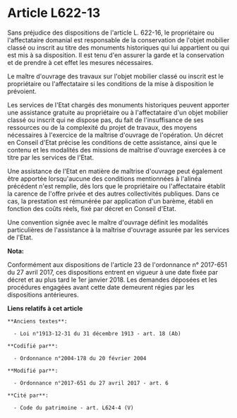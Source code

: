 # Article L622-13

Sans préjudice des dispositions de l'article L. 622-16, le propriétaire ou l'affectataire domanial est responsable de la
conservation de l'objet mobilier classé ou inscrit au titre des monuments historiques qui lui appartient ou qui est mis à sa
disposition. Il est tenu d'en assurer la garde et la conservation et de prendre à cet effet les mesures nécessaires.

Le maître d'ouvrage des travaux sur l'objet mobilier classé ou inscrit est le propriétaire ou l'affectataire si les
conditions de la mise à disposition le prévoient.

Les services de l'Etat chargés des monuments historiques peuvent apporter une assistance gratuite au propriétaire ou à
l'affectataire d'un objet mobilier classé ou inscrit qui ne dispose pas, du fait de l'insuffisance de ses ressources ou de la
complexité du projet de travaux, des moyens nécessaires à l'exercice de la maîtrise d'ouvrage de l'opération. Un décret en
Conseil d'Etat précise les conditions de cette assistance, ainsi que le contenu et les modalités des missions de maîtrise
d'ouvrage exercées à ce titre par les services de l'Etat.

Une assistance de l'Etat en matière de maîtrise d'ouvrage peut également être apportée lorsqu'aucune des conditions
mentionnées à l'alinéa précédent n'est remplie, dès lors que le propriétaire ou l'affectataire établit la carence de l'offre
privée et des autres collectivités publiques. Dans ce cas, la prestation est rémunérée par application d'un barème, établi en
fonction des coûts réels, fixé par décret en Conseil d'Etat.

Une convention signée avec le maître d'ouvrage définit les modalités particulières de l'assistance à la maîtrise d'ouvrage
assurée par les services de l'Etat.

**Nota:**

Conformément aux dispositions de l'article 23 de l'ordonnance n° 2017-651 du 27 avril 2017, ces dispositions entrent en
vigueur à une date fixée par décret et au plus tard le 1er janvier 2018. Les demandes déposées et les procédures engagées
avant cette date demeurent régies par les dispositions antérieures.

**Liens relatifs à cet article**

	**Anciens textes**:

	  - Loi n°1913-12-31 du 31 décembre 1913 - art. 18 (Ab)

	**Codifié par**:

	  - Ordonnance n°2004-178 du 20 février 2004

	**Modifié par**:

	  - Ordonnance n°2017-651 du 27 avril 2017 - art. 6

	**Cité par**:

	  - Code du patrimoine - art. L624-4 (V)

